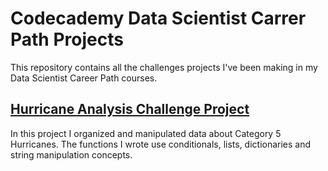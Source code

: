 # Codecademy Data Scientist Carrer Path Projects
This repository contains all the challenges projects I've been making in my Data Scientist Career Path courses.
## [Hurricane Analysis Challenge Project](https://link-url-here.org)
In this project I organized and manipulated data about Category 5 Hurricanes. 
The functions I wrote use conditionals, lists, dictionaries and string manipulation concepts.
